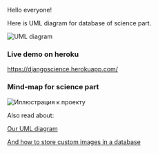 Hello everyone!

Here is UML diagram for database of science part.

![UML diagram](https://sun9-19.userapi.com/impg/E6eQ-7JmyEzhk7aQJIsgcSaaItm4muAZ3WLN2A/4_SuIK1eM-M.jpg?size=821x541&quality=96&sign=e7f50e8b0dcc775b215be0b4a69d9a8c&type=album)

### Live demo on heroku

https://djangoscience.herokuapp.com/

### Mind-map for science part

![Иллюстрация к проекту](https://sun9-19.userapi.com/impf/IFKJ4tb-D4qElQl4gDMD5OFlAyz0oZvQOohtng/P8dfcpajkG0.jpg?size=2560x585&quality=96&sign=a9a94287038451725d1ada2c21f4cb45&type=album)

Also read about:

[Our UML diagram](https://github.com/IVBO-07-19/scholarship-science-part/wiki/UML-diagram-for-science-part)

[And how to store custom images in a database](https://github.com/IVBO-07-19/scholarship-science-part/wiki/Storing-custom-images-in-a-database)
